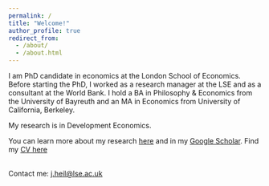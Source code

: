 ```yaml
---
permalink: /
title: "Welcome!"
author_profile: true
redirect_from: 
  - /about/
  - /about.html
---
```


I am PhD candidate in economics at the London School of Economics. Before starting the PhD, I worked as a research manager at the LSE and as a consultant at the World Bank. I hold a BA in Philosophy & Economics from the University of Bayreuth and an MA in Economics from University of California, Berkeley. 

My research is in Development Economics.

You can learn more about my research <a href="/publications/">here</a> and in my <a href="{{ site.author.googlescholar }}">Google Scholar</a>. Find my <a href="/cv.pdf">CV here</a>

<br>
Contact me: <a href="mailto:j.heil@lse.ac.uk">j.heil@lse.ac.uk</a>
<br><br>
